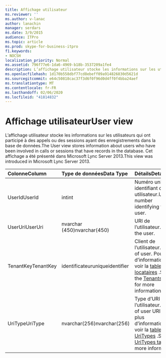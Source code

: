 ```yaml
---
title: Affichage utilisateur
ms.reviewer: ''
ms.author: v-lanac
author: lanachin
manager: serdars
ms.date: 3/9/2015
audience: ITPro
ms.topic: article
ms.prod: skype-for-business-itpro
f1.keywords:
- NOCSH
localization_priority: Normal
ms.assetid: 796f77e6-1da6-4969-b18b-3537209a1fe4
description: L’affichage utilisateur stocke les informations sur les utilisateurs qui ont participé à des appels ou des sessions ayant des enregistrements dans la base de données. Cet affichage a été présenté dans Microsoft Lync Server 2013.
ms.openlocfilehash: 1d170b558dbf77cd8ebeff09a914826830d5621d
ms.sourcegitcommit: e64c50818cac37f3d6f0f96d0d4ff0f4bba24aef
ms.translationtype: MT
ms.contentlocale: fr-FR
ms.lasthandoff: 02/06/2020
ms.locfileid: "41814832"
---
```

# <a name="user-view"></a><span data-ttu-id="1027c-104">Affichage utilisateur</span><span class="sxs-lookup"><span data-stu-id="1027c-104">User view</span></span>
 
<span data-ttu-id="1027c-105">L’affichage utilisateur stocke les informations sur les utilisateurs qui ont participé à des appels ou des sessions ayant des enregistrements dans la base de données.</span><span class="sxs-lookup"><span data-stu-id="1027c-105">The User view stores information about users who have been involved in calls or sessions that have records in the database.</span></span> <span data-ttu-id="1027c-106">Cet affichage a été présenté dans Microsoft Lync Server 2013.</span><span class="sxs-lookup"><span data-stu-id="1027c-106">This view was introduced in Microsoft Lync Server 2013.</span></span>
  
|<span data-ttu-id="1027c-107">**Colonne**</span><span class="sxs-lookup"><span data-stu-id="1027c-107">**Column**</span></span>|<span data-ttu-id="1027c-108">**Type de données**</span><span class="sxs-lookup"><span data-stu-id="1027c-108">**Data Type**</span></span>|<span data-ttu-id="1027c-109">**Détails**</span><span class="sxs-lookup"><span data-stu-id="1027c-109">**Details**</span></span>|
|:-----|:-----|:-----|
|<span data-ttu-id="1027c-110">UserId</span><span class="sxs-lookup"><span data-stu-id="1027c-110">UserId</span></span>  <br/> |<span data-ttu-id="1027c-111">int</span><span class="sxs-lookup"><span data-stu-id="1027c-111">int</span></span>  <br/> |<span data-ttu-id="1027c-112">Numéro unique identifiant cet utilisateur.</span><span class="sxs-lookup"><span data-stu-id="1027c-112">Unique number identifying this user.</span></span>  <br/> |
|<span data-ttu-id="1027c-113">UserUri</span><span class="sxs-lookup"><span data-stu-id="1027c-113">UserUri</span></span>  <br/> |<span data-ttu-id="1027c-114">nvarchar (450)</span><span class="sxs-lookup"><span data-stu-id="1027c-114">nvarchar(450)</span></span>  <br/> |<span data-ttu-id="1027c-115">URI de l’utilisateur.</span><span class="sxs-lookup"><span data-stu-id="1027c-115">Uri of the user.</span></span>  <br/> |
|<span data-ttu-id="1027c-116">TenantKey</span><span class="sxs-lookup"><span data-stu-id="1027c-116">TenantKey</span></span>  <br/> |<span data-ttu-id="1027c-117">identificateur</span><span class="sxs-lookup"><span data-stu-id="1027c-117">uniqueidentifier</span></span>  <br/> |<span data-ttu-id="1027c-118">Client de l’utilisateur.</span><span class="sxs-lookup"><span data-stu-id="1027c-118">Tenant of user.</span></span> <span data-ttu-id="1027c-119">Pour plus d’informations, voir la [table locataires](tenants.md) .</span><span class="sxs-lookup"><span data-stu-id="1027c-119">See the [Tenants table](tenants.md) for more information.</span></span> <br/> |
|<span data-ttu-id="1027c-120">UriType</span><span class="sxs-lookup"><span data-stu-id="1027c-120">UriType</span></span>  <br/> |<span data-ttu-id="1027c-121">nvarchar(256)</span><span class="sxs-lookup"><span data-stu-id="1027c-121">nvarchar(256)</span></span>  <br/> |<span data-ttu-id="1027c-122">Type d’URI de l’utilisateur.</span><span class="sxs-lookup"><span data-stu-id="1027c-122">Type of user URI.</span></span> <span data-ttu-id="1027c-123">Pour plus d’informations, voir la [table UriTypes](uritypes.md) .</span><span class="sxs-lookup"><span data-stu-id="1027c-123">See the [UriTypes table](uritypes.md) for more information.</span></span> <br/> |
   

